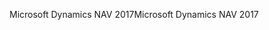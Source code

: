 <span data-ttu-id="100e7-101">Microsoft Dynamics NAV 2017</span><span class="sxs-lookup"><span data-stu-id="100e7-101">Microsoft Dynamics NAV 2017</span></span>